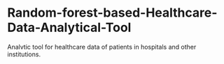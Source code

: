 # Random-forest-based-Healthcare-Data-Analytical-Tool
Analvtic tool for healthcare data of patients in hospitals and other institutions.

